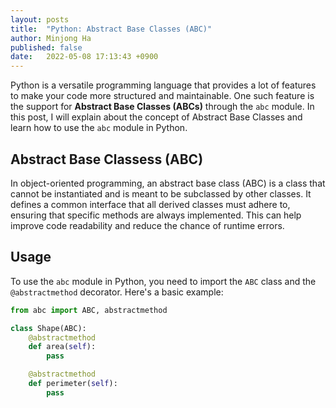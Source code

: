 ```yaml
---
layout: posts
title:  "Python: Abstract Base Classes (ABC)"
author: Minjong Ha
published: false
date:   2022-05-08 17:13:43 +0900
---
```


Python is a versatile programming language that provides a lot of features to make your code more structured and maintainable.
One such feature is the support for **Abstract Base Classes (ABCs)** through the `abc` module.
In this post, I will explain about the concept of Abstract Base Classes and learn how to use the `abc` module in Python.

## Abstract Base Classess (ABC)

In object-oriented programming, an abstract base class (ABC) is a class that cannot be instantiated and is meant to be subclassed by other classes.
It defines a common interface that all derived classes must adhere to, ensuring that specific methods are always implemented.
This can help improve code readability and reduce the chance of runtime errors.

## Usage

To use the `abc` module in Python, you need to import the `ABC` class and the `@abstractmethod` decorator. Here's a basic example:

```python
from abc import ABC, abstractmethod

class Shape(ABC):
    @abstractmethod
    def area(self):
        pass

    @abstractmethod
    def perimeter(self):
        pass
